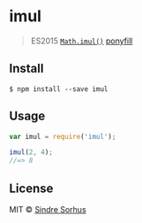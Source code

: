 # imul

> ES2015 [`Math.imul()`](https://developer.mozilla.org/en-US/docs/Web/JavaScript/Reference/Global_Objects/Math/imul) [ponyfill](https://ponyfill.com)


## Install

```
$ npm install --save imul
```


## Usage

```js
var imul = require('imul');

imul(2, 4);
//=> 8
```


## License

MIT © [Sindre Sorhus](http://sindresorhus.com)
